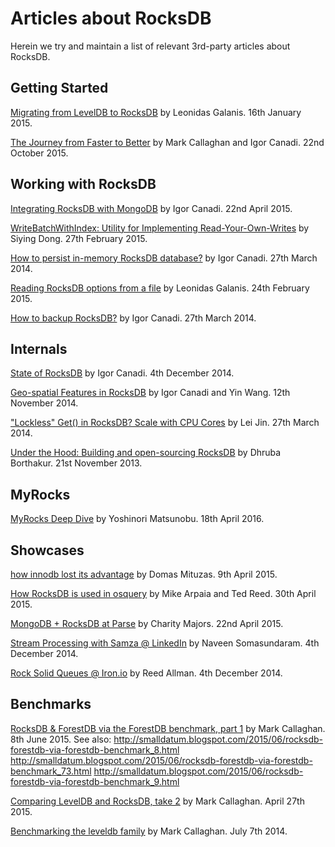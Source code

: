 # Articles about RocksDB

Herein we try and maintain a list of relevant 3rd-party articles about RocksDB.

## Getting Started
[Migrating from LevelDB to RocksDB](http://rocksdb.org/blog/1811/migrating-from-leveldb-to-rocksdb-2/) by Leonidas Galanis. 16th January 2015.

[The Journey from Faster to Better](https://scs.hosted.panopto.com/Panopto/Pages/Viewer.aspx?id=f4e0eb37-ae18-468f-9248-cb73edad3e56) by Mark Callaghan and Igor Canadi. 22nd October 2015.

## Working with RocksDB
[Integrating RocksDB with MongoDB](http://rocksdb.org/blog/author/icanadi/) by Igor Canadi. 22nd April 2015.

[WriteBatchWithIndex: Utility for Implementing Read-Your-Own-Writes](http://rocksdb.org/blog/1901/write-batch-with-index/) by Siying Dong. 27th February 2015.

[How to persist in-memory RocksDB database?](http://rocksdb.org/blog/245/how-to-persist-in-memory-rocksdb-database/) by Igor Canadi. 27th March 2014.

[Reading RocksDB options from a file](http://rocksdb.org/blog/1883/reading-rocksdb-options-from-a-file/) by Leonidas Galanis. 24th February 2015.

[How to backup RocksDB?](http://rocksdb.org/blog/191/how-to-backup-rocksdb/) by Igor Canadi. 27th March 2014.

## Internals
[State of RocksDB](https://www.youtube.com/watch?v=NJ6QgMH2KPU) by Igor Canadi. 4th December 2014.

[Geo-spatial Features in RocksDB](https://www.youtube.com/watch?v=T1jWsDMONM8) by Igor Canadi and Yin Wang. 12th November 2014.

["Lockless" Get() in RocksDB? Scale with CPU Cores](https://github.com/facebook/rocksdb/raw/gh-pages/talks/2014-03-27-RocksDB-Meetup-Lei-Lockless-Get.pdf) by Lei Jin. 27th March 2014.

[Under the Hood: Building and open-sourcing RocksDB](https://www.facebook.com/notes/facebook-engineering/under-the-hood-building-and-open-sourcing-rocksdb/10151822347683920) by Dhruba Borthakur. 21st November 2013.

## MyRocks
[MyRocks Deep Dive](http://www.slideshare.net/matsunobu/myrocks-deep-dive/) by Yoshinori Matsunobu. 18th April 2016.

## Showcases
[how innodb lost its advantage](http://dom.as/2015/04/09/how-innodb-lost-its-advantage/) by Domas Mituzas. 9th April 2015.

[How RocksDB is used in osquery](https://code.facebook.com/posts/1411870269134471/) by Mike Arpaia and Ted Reed. 30th April 2015.

[MongoDB + RocksDB at Parse](http://blog.parse.com/announcements/mongodb-rocksdb-parse/) by Charity Majors. 22nd April 2015.

[Stream Processing with Samza @ LinkedIn](https://www.youtube.com/watch?v=plqVp_OnSzg) by Naveen Somasundaram. 4th December 2014.

[Rock Solid Queues @ Iron.io](https://www.youtube.com/watch?v=HTjt6oj-RL4) by Reed Allman. 4th December 2014.

## Benchmarks
[RocksDB & ForestDB via the ForestDB benchmark, part 1](http://smalldatum.blogspot.com/2015/06/rocksdb-forestdb-via-forestdb-benchmark.html) by Mark Callaghan. 8th June 2015.
See also:  http://smalldatum.blogspot.com/2015/06/rocksdb-forestdb-via-forestdb-benchmark_8.html http://smalldatum.blogspot.com/2015/06/rocksdb-forestdb-via-forestdb-benchmark_73.html http://smalldatum.blogspot.com/2015/06/rocksdb-forestdb-via-forestdb-benchmark_9.html

[Comparing LevelDB and RocksDB, take 2](http://smalldatum.blogspot.co.uk/2015/04/comparing-leveldb-and-rocksdb-take-2.html) by Mark Callaghan. April 27th 2015.

[Benchmarking the leveldb family](http://smalldatum.blogspot.co.uk/2014/07/benchmarking-leveldb-family.html) by Mark Callaghan. July 7th 2014.
